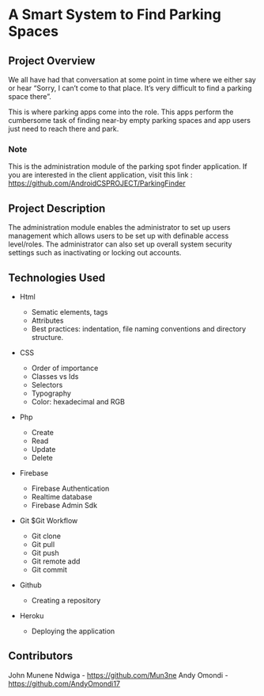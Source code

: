# A Smart System to Find Parking Spaces

## Project Overview
We all have had that conversation at some point in time where we either say or hear “Sorry, I can’t come to that place. It’s very difficult to find a parking space there”.

This is where parking apps come into the role. This apps perform the cumbersome task of finding near-by empty parking spaces and app users just need to reach there and park. 

### Note
 This is the administration module of the parking spot finder application. If you are interested in the client application, visit this link : https://github.com/AndroidCSPROJECT/ParkingFinder

 ## Project Description 
 The administration module enables the administrator to set up users management which allows users to be set up with definable access level/roles. The administrator can also set up overall system security settings such as inactivating or locking out accounts.

 ## Technologies Used

 - Html
   - Sematic elements, tags
   - Attributes
   - Best practices: indentation, file naming conventions and directory structure.

- CSS
   - Order of importance
   - Classes vs Ids
   - Selectors
   - Typography
   - Color: hexadecimal and RGB

- Php
   - Create
   - Read
   - Update
   - Delete

- Firebase
   - Firebase Authentication
   - Realtime database
   - Firebase Admin Sdk

- Git $Git Workflow
  - Git clone
  - Git pull
  - Git push
  - Git remote add
  - Git commit

- Github
  - Creating a repository

- Heroku
  - Deploying the application

## Contributors
   John Munene Ndwiga - https://github.com/Mun3ne
   Andy Omondi        - https://github.com/AndyOmondi17



  
